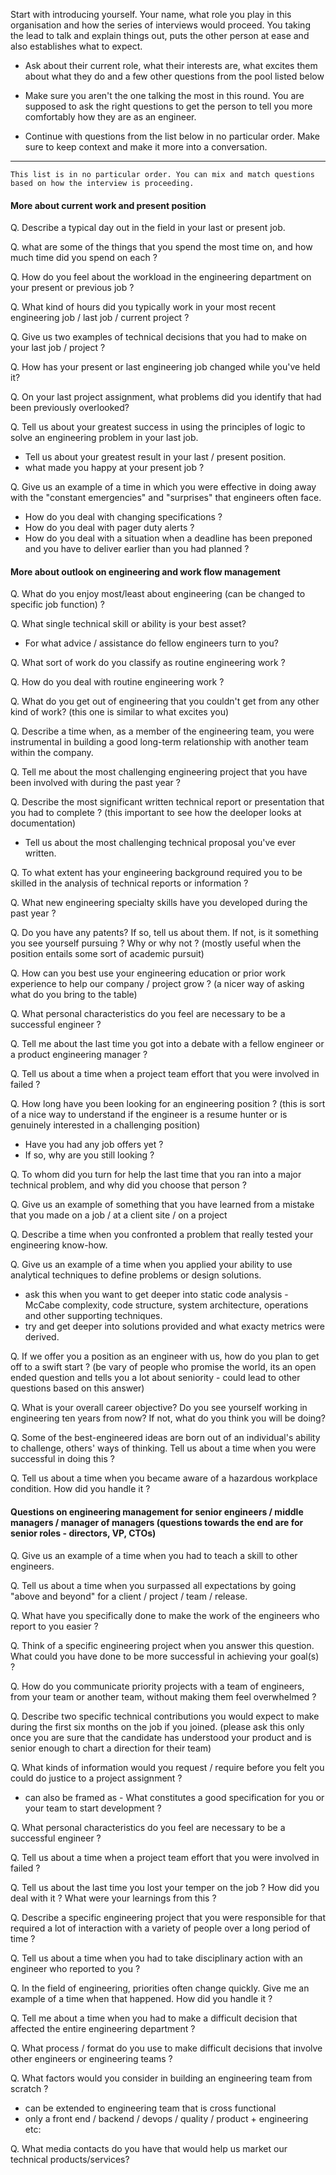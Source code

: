 
Start with introducing yourself. Your name, what role you play in this organisation and how the series of interviews would proceed. You taking the lead to talk and explain things out, puts the other person at ease and also establishes what to expect.

- Ask about their current role, what their interests are, what excites them about what they do and a few other questions from the pool listed below

- Make sure you aren't the one talking the most in this round. You are supposed to ask the right questions to get the person to tell you more comfortably how they are as an engineer.

- Continue with questions from the list below in no particular order. Make sure to keep context and make it more into a conversation.

----

    This list is in no particular order. You can mix and match questions based on how the interview is proceeding.

#### More about current work and present position 

Q. Describe a typical day out in the field in your last or present job.

Q. what are some of the things that you spend the most time on, and how much time did you spend on each ?

Q. How do you feel about the workload in the engineering department on your present or previous job ?

Q. What kind of hours did you typically work in your most recent engineering job / last job / current project ?

Q. Give us two examples of technical decisions that you had to make on your last job / project ?

Q. How has your present or last engineering job changed while you've held it?

Q. On your last project assignment, what problems did you identify that had been previously overlooked?

Q. Tell us about your greatest success in using the principles of logic to solve an engineering problem in your last job.
* Tell us about your greatest result in your last / present position.
* what made you happy at your present job ?

Q. Give us an example of a time in which you were effective in doing away with the "constant emergencies" and "surprises" that engineers often face.
* How do you deal with changing specifications ?
* How do you deal with pager duty alerts ?
* How do you deal with a situation when a deadline has been preponed and you have to deliver earlier than you had planned ?



#### More about outlook on engineering and work flow management

Q. What do you enjoy most/least about engineering (can be changed to specific job function) ?

Q. What single technical skill or ability is your best asset?
* For what advice / assistance do fellow engineers turn to you?

Q. What sort of work do you classify as routine engineering work ?

Q. How do you deal with routine engineering work ? 

Q. What do you get out of engineering that you couldn't get from any other kind of work? (this one is similar to what excites you)

Q. Describe a time when, as a member of the engineering team, you were instrumental in building a good long-term relationship with another team within the company.

Q. Tell me about the most challenging engineering project that you have been involved with during the past year ?

Q. Describe the most significant written technical report or presentation that you had to complete ? (this important to see how the deeloper looks at documentation)
* Tell us about the most challenging technical proposal you've ever written.

Q. To what extent has your engineering background required you to be skilled in the analysis of technical reports or information ?

Q. What new engineering specialty skills have you developed during the past year ?

Q. Do you have any patents? If so, tell us about them. If not, is it something you see yourself pursuing ? Why or why not ? (mostly useful when the position entails some sort of academic pursuit)

Q. How can you best use your engineering education or prior work experience to help our company  / project grow ? (a nicer way of asking what do you bring to the table)

Q. What personal characteristics do you feel are necessary to be a successful engineer ?

Q. Tell me about the last time you got into a debate with a fellow engineer or a product engineering manager ?

Q. Tell us about a time when a project team effort that you were involved in failed ?

Q. How long have you been looking for an engineering position ? (this is sort of a nice way to understand if the engineer is a resume hunter or is genuinely interested in a challenging position)
* Have you had any job offers yet ?
* If so, why are you still looking ? 

Q. To whom did you turn for help the last time that you ran into a major technical problem, and why did you choose that person ?

Q. Give us an example of something that you have learned from a mistake that you made on a job / at a client site / on a project

Q. Describe a time when you confronted a problem that really tested your engineering know-how.

Q. Give us an example of a time when you applied your ability to use analytical techniques to define problems or design solutions.
* ask this when you want to get deeper into static code analysis - McCabe complexity, code structure, system architecture, operations and other supporting techniques.
* try and get deeper into solutions provided and what exacty metrics were derived.

Q. If we offer you a position as an engineer with us, how do you plan to get off to a swift start ? (be vary of people who promise the world, its an open ended question and tells you a lot about seniority - could lead to other questions based on this answer)

Q. What is your overall career objective? Do you see yourself working in engineering ten years from now? If not, what do you think you will be doing?

Q. Some of the best-engineered ideas are born out of an individual's ability to challenge, others' ways of thinking. Tell us about a time when you were successful in doing this ?

Q. Tell us about a time when you became aware of a hazardous workplace condition. How did you handle it ?


#### Questions on engineering management for senior engineers / middle managers / manager of managers (questions towards the end are for senior roles - directors, VP, CTOs)

Q. Give us an example of a time when you had to teach a skill to other engineers.

Q. Tell us about a time when you surpassed all expectations by going "above and beyond" for a client / project / team / release.

Q. What have you specifically done to make the work of the engineers who report to you easier ?

Q. Think of a specific engineering project when you answer this question. What could you have done to be more successful in achieving your goal(s) ?

Q. How do you communicate priority projects with a team of engineers, from your team or another team, without making them feel overwhelmed ?

Q. Describe two specific technical contributions you would expect to make during the first six months on the job if you joined. (please ask this only once you are sure that the candidate has understood your product and is senior enough to chart a direction for their team)

Q. What kinds of information would you request / require before you felt you could do justice to a project assignment ?
  * can also be framed as - What constitutes a good specification for you or your team to start development ?

Q. What personal characteristics do you feel are necessary to be a successful engineer ?

Q. Tell us about a time when a project team effort that you were involved in failed ?

Q. Tell us about the last time you lost your temper on the job ? How did you deal with it ? What were your learnings from this ?

Q. Describe a specific engineering project that you were responsible for that required a lot of interaction with a variety of people over a long period of time ?

Q. Tell us about a time when you had to take disciplinary action with an engineer who reported to you ?

Q. In the field of engineering, priorities often change quickly. Give me an example of a time when that happened. How did you handle it ?

Q. Tell me about a time when you had to make a difficult decision that affected the entire engineering department ?

Q. What process / format do you use to make difficult decisions that involve other engineers or engineering teams ?

Q. What factors would you consider in building an engineering team from scratch ? 
* can be extended to engineering team that is cross functional
* only a front end / backend / devops / quality / product + engineering etc:

Q. What media contacts do you have that would help us market our technical products/services?
